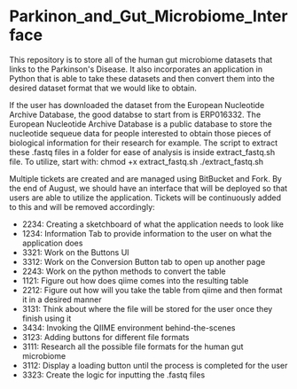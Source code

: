# Parkinon_and_Gut_Microbiome_Interface
This repository is to store all of the human gut microbiome datasets that links to the Parkinson's Disease. It also incorporates an application in Python that is able to take these datasets and then convert them into the desired dataset format that we would like to obtain.

If the user has downloaded the dataset from the European Nucleotide Archive Database, the good databse to start from is ERP016332. The European Nucleotide Archive Database is a public database to store the nucleotide sequeue data for people interested to obtain those pieces of biological information for their research for example. The script to extract these .fastq files in a folder for ease of analysis is inside extract_fastq.sh file. To utilize, start with: 
chmod +x extract_fastq.sh
./extract_fastq.sh

Multiple tickets are created and are managed using BitBucket and Fork. By the end of August, we should have an interface that will be deployed so that users are able to utilize the application. Tickets will be continuously added to this and will be removed accordingly: 
- 2234: Creating a sketchboard of what the application needs to look like
- 1234: Information Tab to provide information to the user on what the application does
- 3321: Work on the Buttons UI
- 3312: Work on the Conversion Button tab to open up another page
- 2243: Work on the python methods to convert the table
- 1121: Figure out how does qiime comes into the resulting table
- 2212: Figure out how will you take the table from qiime and then format it in a desired manner
- 3131: Think about where the file will be stored for the user once they finish using it 
- 3434: Invoking the QIIME environment behind-the-scenes
- 3123: Adding buttons for different file formats
- 3111: Research all the possible file formats for the human gut microbiome
- 3112: Display a loading button until the process is completed for the user
- 3323: Create the logic for inputting the .fastq files 
